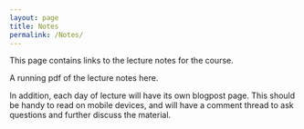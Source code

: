 ```yaml
---
layout: page
title: Notes
permalink: /Notes/
---
```


This page contains links to the lecture notes for the course.

A running pdf of the lecture notes here.

In addition, each day of lecture will have its own blogpost page.  This should be handy to read on mobile devices, and will have a comment thread to ask questions and further discuss the material.

